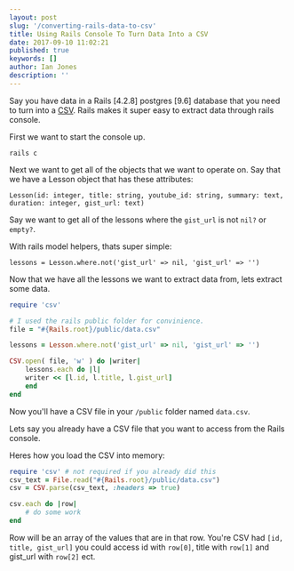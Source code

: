 ```yaml
---
layout: post
slug: '/converting-rails-data-to-csv'
title: Using Rails Console To Turn Data Into a CSV
date: 2017-09-10 11:02:21
published: true
keywords: []
author: Ian Jones
description: ''
---
```


Say you have data in a Rails [4.2.8] postgres [9.6] database that you need to turn into a [CSV](https://en.wikipedia.org/wiki/Comma-separated_values). Rails makes it super easy to extract data through rails console.

First we want to start the console up.

`rails c`

Next we want to get all of the objects that we want to operate on. Say that we have a Lesson object that has these attributes:

`Lesson(id: integer, title: string, youtube_id: string, summary: text, duration: integer, gist_url: text)`

Say we want to get all of the lessons where the `gist_url` is not `nil?` or `empty?`.

With rails model helpers, thats super simple:

`lessons = Lesson.where.not('gist_url' => nil, 'gist_url' => '')`

Now that we have all the lessons we want to extract data from, lets extract some data.

```ruby
require 'csv'

# I used the rails public folder for convinience.
file = "#{Rails.root}/public/data.csv"

lessons = Lesson.where.not('gist_url' => nil, 'gist_url' => '')

CSV.open( file, 'w' ) do |writer|
    lessons.each do |l|
    writer << [l.id, l.title, l.gist_url]
    end
end
```

Now you'll have a CSV file in your `/public` folder named `data.csv`.

Lets say you already have a CSV file that you want to access from the Rails console.

Heres how you load the CSV into memory:

```ruby
require 'csv' # not required if you already did this
csv_text = File.read("#{Rails.root}/public/data.csv")
csv = CSV.parse(csv_text, :headers => true)

csv.each do |row|
    # do some work
end
```

Row will be an array of the values that are in that row. You're CSV had `[id, title, gist_url]` you could access id with `row[0]`, title with `row[1]` and gist_url with `row[2]` ect.
